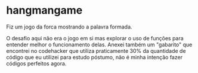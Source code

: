 # hangmangame
Fiz um jogo da forca mostrando a palavra formada.
 
O desafio aqui não era o jogo em si mas explorar o uso de funções para entender melhor o funcionamento delas. Anexei também um "gabarito" que encontrei no codehacker que utiliza praticamente 30% da quantidade de código que eu utilizei para estudo póstumo, não é minha intenção fazer códigos perfeitos agora.
